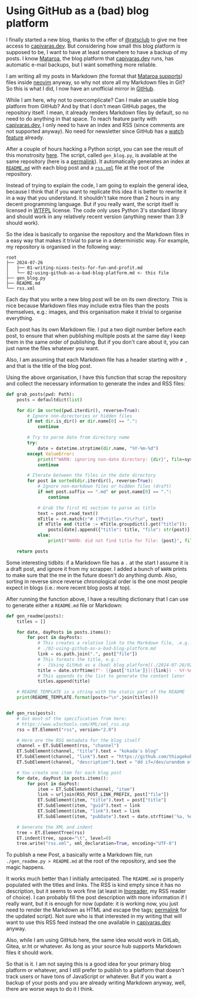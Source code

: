 # Using GitHub as a (bad) blog platform

I finally started a new blog, thanks to the offer of
[@ratsclub](https://gluer.org/) to give me free access to
[capivaras.dev](https://capivaras.dev/). But considering how small this blog
platform is supposed to be, I want to have at least somewhere to have a backup
of my posts. I know [Mataroa](https://mataroa.blog/), the blog platform that
[capivaras.dev](https://capivaras.dev/) runs, has automatic e-mail backups, but
I want something more reliable.

I am writing all my posts in Markdown (the format that [Mataroa
supports](https://1.mataroa.blog/guides/markdown/)) files inside
[neovim](https://neovim.io/) anyway, so why not store all my Markdown files in
Git? So this is what I did, I now have an unofficial mirror in
[GitHub](https://github.com/thiagokokada/blog).

While I am here, why not to overcomplicate? Can I make an usable blog platform
from GitHub? And by that I don't mean GitHub pages, the repository itself. I
mean, it already renders Markdown files by default, so no need to do anything
in that space. To reach feature parity with
[capivaras.dev](https://capivaras.dev/), I only need to have an index and RSS
(since comments are not supported anyway). No need for newsletter since GitHub
has a [watch
feature](https://docs.github.com/en/account-and-profile/managing-subscriptions-and-notifications-on-github/managing-subscriptions-for-activity-on-github/viewing-your-subscriptions)
already.

After a couple of hours hacking a Python script, you can see the result of this
monstrosity [here](https://github.com/thiagokokada/blog). The script, called
`gen_blog.py`, is available at the same repository (here is a
[permalink](https://github.com/thiagokokada/blog/blob/c8986d1ab1b94c0986fd814629bb8eb4034fb6e7/gen_blog.py)).
It automatically generates an index at
[`README.md`](https://github.com/thiagokokada/blog/blob/main/README.md) with
each blog post and a
[`rss.xml`](https://raw.githubusercontent.com/thiagokokada/blog/main/rss.xml)
file at the root of the repository.

Instead of trying to explain the code, I am going to explain the general idea,
because I think that if you want to replicate this idea it is better to rewrite
it in a way that you understand. It shouldn't take more than 2 hours in any
decent programming language. But if you really want, the script itself is
licensed in [WTFPL](https://en.wikipedia.org/wiki/WTFPL) license. The code only
uses Python 3's standard library and should work in any relatively recent
version (anything newer than 3.9 should work).

So the idea is basically to organise the repository and the Markdown files in a
easy way that makes it trivial to parse in a deterministic way. For example, my
repository is organised in the following way:

```
root
├── 2024-07-26
│   ├── 01-writing-nixos-tests-for-fun-and-profit.md
│   └── 02-using-github-as-a-bad-blog-platform.md <- this file
├── gen_blog.py
├── README.md
└── rss.xml
```

Each day that you write a new blog post will be on its own directory. This is
nice because Markdown files may include extra files than the posts themselves,
e.g.: images, and this organisation make it trivial to organise everything.

Each post has its own Markdown file. I put a two digit number before each post,
to ensure that when publishing multiple posts at the same day I keep them in
the same order of publishing. But if you don't care about it, you can just name
the files whatever you want.

Also, I am assuming that each Markdown file has a header starting with `# `,
and that is the title of the blog post.

Using the above organisation, I have this function that scrap the repository
and collect the necessary information to generate the index and RSS files:

```python
def grab_posts(pwd: Path):
    posts = defaultdict(list)

    for dir in sorted(pwd.iterdir(), reverse=True):
        # Ignore non-directories or hidden files
        if not dir.is_dir() or dir.name[0] == ".":
            continue

        # Try to parse date from directory name
        try:
            date = datetime.strptime(dir.name, "%Y-%m-%d")
        except ValueError:
            print(f"WARN: ignoring non-date directory: {dir}", file=sys.stderr)
            continue

        # Iterate between the files in the date directory
        for post in sorted(dir.iterdir(), reverse=True):
            # Ignore non-markdown files or hidden files (draft)
            if not post.suffix == ".md" or post.name[0] == ".":
                continue

            # Grab the first H1 section to parse as title
            text = post.read_text()
            mTitle = re.match(r"# (?P<title>.*)\r?\n", text)
            if mTitle and (title := mTitle.groupdict().get("title")):
                posts[date].append({"title": title, "file": str(post)})
            else:
                print(f"WARN: did not find title for file: {post}", file=sys.stderr)

    return posts
```

Some interesting tidbits: if a Markdown file has a `.` at the start I assume it
is a draft post, and ignore it from my scrapper. I added a bunch of `WARN`
prints to make sure that the me in the future doesn't do anything dumb. Also,
sorting in reverse since reverse chronological order is the one most people
expect in blogs (i.e.: more recent blog posts at top).

After running the function above, I have a resulting dictionary that I can use
to generate either a `README.md` file or Markdown:

```python
def gen_readme(posts):
    titles = []

    for date, dayPosts in posts.items():
        for post in dayPosts:
            # This creates a relative link to the Markdown file, .e.g.:
            # ./02-using-github-as-a-bad-blog-platform.md
            link = os.path.join(".", post["file"])
            # This formats the title, e.g.:
            # - [Using GitHub as a (bad) blog platform](./2024-07-26/02-using-github-as-a-bad-blog-platform.md) - 2024-07-26
            title = date.strftime(f"- [{post['title']}]({link}) - %Y-%m-%d")
            # This appends to the list to generate the content later
            titles.append(title)

    # README_TEMPLATE is a string with the static part of the README
    print(README_TEMPLATE.format(posts="\n".join(titles)))


def gen_rss(posts):
    # Got most of the specification from here:
    # https://www.w3schools.com/XML/xml_rss.asp
    rss = ET.Element("rss", version="2.0")

    # Here are the RSS metadata for the blog itself
    channel = ET.SubElement(rss, "channel")
    ET.SubElement(channel, "title").text = "kokada's blog"
    ET.SubElement(channel, "link").text = "https://github.com/thiagokokada/blog"
    ET.SubElement(channel, "description").text = "dd if=/dev/urandom of=/dev/brain0"

    # You create one item for each blog post
    for date, dayPost in posts.items():
        for post in dayPost:
            item = ET.SubElement(channel, "item")
            link = urljoin(RSS_POST_LINK_PREFIX, post["file"])
            ET.SubElement(item, "title").text = post["title"]
            ET.SubElement(item, "guid").text = link
            ET.SubElement(item, "link").text = link
            ET.SubElement(item, "pubDate").text = date.strftime('%a, %d %b %Y %H:%M:%S GMT')

    # Generate the XML and indent
    tree = ET.ElementTree(rss)
    ET.indent(tree, space="\t", level=0)
    tree.write("rss.xml", xml_declaration=True, encoding="UTF-8")
```

To publish a new Post, a basically write a Markdown file, run
`./gen_readme.py > README.md` at the root of the repository, and see the magic
happens.

It works much better than I initially antecipated. The `README.md` is properly
populated with the titles and links. The RSS is kind empty since it has no
description, but it seems to work fine (at least in
[Inoreader](https://www.inoreader.com/), my RSS reader of choice). I can
probably fill the post description with more information if I really want, but
it is enough for now (update: it is working now, you just need to render the
Markdown as HTML and escape the tags;
[permalink](https://github.com/thiagokokada/blog/blob/9506051cc3d49f203304174b335ff62de9d17a05/gen_blog.py)
for the updated script). Not sure who is that interested in my writing that
will want to use this RSS feed instead the one available in
[capivaras.dev](https://kokada.capivaras.dev/rss/) anyway.

Also, while I am using GitHub here, the same idea would work in GitLab, Gitea,
sr.ht or whatever. As long as your source hub supports Markdown files it should
work.

So that is it. I am not saying this is a good idea for your primary blog
platform or whatever, and I still prefer to publish to a platform that doesn't
track users or have tons of JavaScript or whatever. But if you want a backup of
your posts and you are already writing Markdown anyway, well, there are worse
ways to do it I think.
